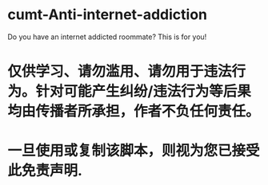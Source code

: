 # cumt-Anti-internet-addiction
Do you have an internet addicted roommate? This is for you!
# 仅供学习、请勿滥用、请勿用于违法行为。针对可能产生纠纷/违法行为等后果均由传播者所承担，作者不负任何责任。
# 一旦使用或复制该脚本，则视为您已接受此免责声明. 
